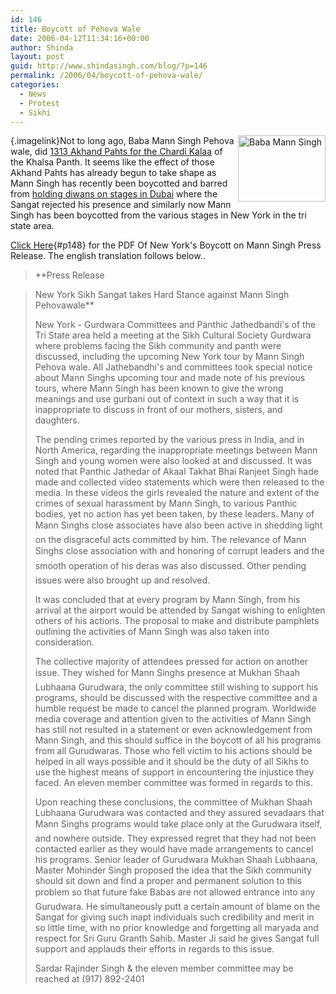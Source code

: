 ```yaml
---
id: 146
title: Boycott of Pehova Wale
date: 2006-04-12T11:34:16+00:00
author: Shinda
layout: post
guid: http://www.shindasingh.com/blog/?p=146
permalink: /2006/04/boycott-of-pehova-wale/
categories:
  - News
  - Protest
  - Sikhi
---
```

[<img width="140" height="106" align="right" id="image147" alt="Baba Mann Singh" src="http://www.shindasingh.com/blog/wp-content/uploads/2006/04/Picture%20125.thumbnail.jpg" />](http://www.shindasingh.com/blog/wp-content/uploads/2006/04/Picture%20125.jpg "Baba Mann Singh"){.imagelink}Not to long ago, Baba Mann Singh Pehova wale, did [1313 Akhand Pahts for the Chardi Kalaa](http://www.shindasingh.com/blog/wp-trackback.php?p=46) of the Khalsa Panth. It seems like the effect of those Akhand Pahts has already begun to take shape as Mann Singh has recently been boycotted and barred from [holding diwans on stages in Dubai](http://www.sanjhsavera.com/apr_0606.html#1) where the Sangat rejected his presence and similarly now Mann Singh has been boycotted from the various stages in New York in the tri state area.

[Click Here](/blog/wp-content/uploads/2006/04/prmannsinghnyc.pdf "prmannsinghnyc.pdf"){#p148} for the PDF Of New York's Boycott on Mann Singh Press Release. The english translation follows below..
  
<!--more-->

> **Press Release
  
> New York Sikh Sangat takes Hard Stance against Mann Singh Pehovawale**
> 
> New York - Gurdwara Committees and Panthic Jathedbandi's of the Tri State area held a meeting at the Sikh Cultural Society Gurdwara where problems facing the Sikh community and panth were discussed, including the upcoming New York tour by Mann Singh Pehova wale. All Jathebandhi's and committees took special notice about Mann Singhs upcoming tour and made note of his previous tours, where Mann Singh has been known to give the wrong meanings and use gurbani out of context in such a way that it is inappropriate to discuss in front of our mothers, sisters, and daughters.
> 
> The pending crimes reported by the various press in India, and in North America, regarding the inappropriate meetings between Mann Singh and young women were also looked at and discussed. It was noted that Panthic Jathedar of Akaal Takhat Bhai Ranjeet Singh hade made and collected video statements which were then released to the media. In these videos the girls revealed the nature and extent of the crimes of sexual harassment by Mann Singh, to various Panthic bodies, yet no action has yet been taken, by these leaders. Many of Mann Singhs close associates have also been active in shedding light on the disgraceful acts committed by him. The relevance of Mann Singhs close association with and honoring of corrupt leaders and the smooth operation of his deras was also discussed. Other pending issues were also brought up and resolved.
> 
> It was concluded that at every program by Mann Singh, from his arrival at the airport would be attended by Sangat wishing to enlighten others of his actions. The proposal to make and distribute pamphlets outlining the activities of Mann Singh was also taken into consideration.
> 
> The collective majority of attendees pressed for action on another issue. They wished for Mann Singhs presence at Mukhan Shaah Lubhaana Gurudwara, the only committee still wishing to support his programs, should be discussed with the respective committee and a humble request be made to cancel the planned program. Worldwide media coverage and attention given to the activities of Mann Singh has still not resulted in a statement or even acknowledgement from Mann Singh, and this should suffice in the boycott of all his programs from all Gurudwaras. Those who fell victim to his actions should be helped in all ways possible and it should be the duty of all Sikhs to use the highest means of support in encountering the injustice they faced. An eleven member committee was formed in regards to this.
> 
> Upon reaching these conclusions, the committee of Mukhan Shaah Lubhaana Gurudwara was contacted and they assured sevadaars that Mann Singhs programs would take place only at the Gurudwara itself, and nowhere outside. They expressed regret that they had not been contacted earlier as they would have made arrangements to cancel his programs. Senior leader of Gurudwara Mukhan Shaah Lubhaana, Master Mohinder Singh proposed the idea that the Sikh community should sit down and find a proper and permanent solution to this problem so that future fake Babas are not allowed entrance into any Gurudwara. He simultaneously putt a certain amount of blame on the Sangat for giving such inapt individuals such credibility and merit in so little time, with no prior knowledge and forgetting all maryada and respect for Sri Guru Granth Sahib. Master Ji said he gives Sangat full support and applauds their efforts in regards to this issue.
> 
> Sardar Rajinder Singh & the eleven member committee may be reached at (917) 892-2401